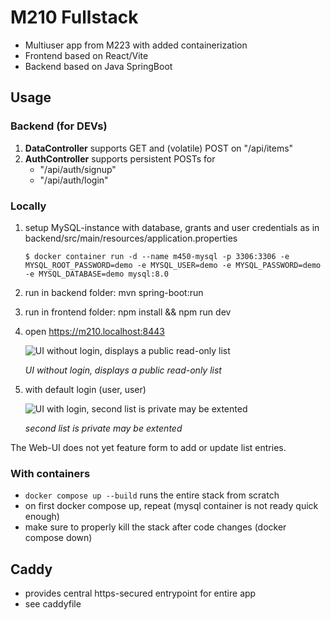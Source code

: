 # M210 Fullstack

* Multiuser app from M223 with added containerization
* Frontend based on React/Vite
* Backend based on Java SpringBoot

## Usage

### Backend (for DEVs)

1. **DataController** supports GET and (volatile) POST on "/api/items"
2. **AuthController** supports persistent POSTs for
    - "/api/auth/signup"
    - "/api/auth/login"

### Locally

1. setup MySQL-instance with database, grants and user credentials as in backend/src/main/resources/application.properties

   ```$ docker container run -d --name m450-mysql -p 3306:3306 -e MYSQL_ROOT_PASSWORD=demo -e MYSQL_USER=demo -e MYSQL_PASSWORD=demo -e MYSQL_DATABASE=demo mysql:8.0```

   
3. run in backend folder: mvn spring-boot:run
4. run in frontend folder: npm install && npm run dev
5. open https://m210.localhost:8443

    ![UI without login, displays a public read-only list](img/ui_without_login.png)

    *UI without login, displays a public  read-only list*

6. with default login (user, user)

    ![UI with login, second list is private may be extented](img/ui_with_login.png)

    *second list is private may be extented*

The Web-UI does not yet feature form to add or update list entries.

### With containers

* `docker compose up --build` runs the entire stack from scratch
* on first docker compose up, repeat (mysql container is not ready quick enough)
* make sure to properly kill the stack after code changes (docker compose down)

## Caddy

* provides central https-secured entrypoint for entire app
* see caddyfile
